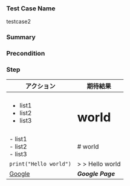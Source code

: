 ### Test Case Name
testcase2

### Summary


### Precondition


### Step
| アクション | 期待結果 |
|---|---|
| <ul> <li>list1</li> <li>list2</li> <li>list3</li> </ul> | <h1> world |
| - list1<br> - list2<br> - list3<br> | # world |
| ```print("Hello world")``` | > > Hello world |
| [Google](http://www.google.co.jp/)   | ***Google Page*** |
